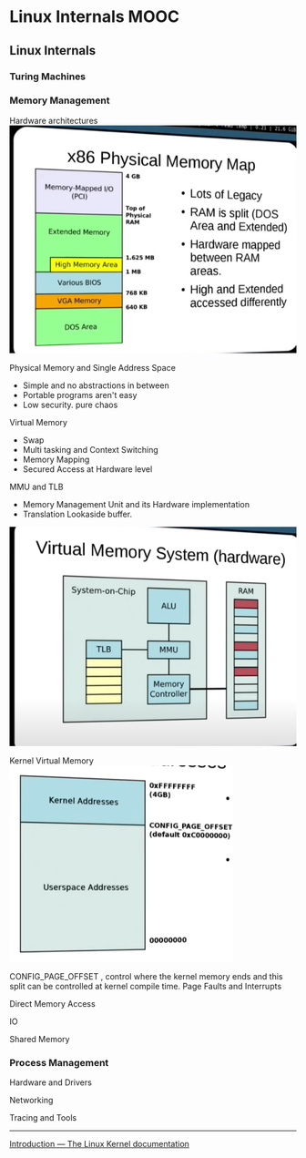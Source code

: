 # Linux Internals MOOC
## Linux Internals


### Turing Machines
### Memory Management

Hardware architectures
![|375](Assets/media/Linux%20Internals%20MOOC/LinuxInternals-image-2024-04-15-122457.png)


Physical Memory and Single Address Space
- Simple and no abstractions in between
- Portable programs aren't easy
- Low security. pure chaos


Virtual Memory
 - Swap
 - Multi tasking and Context Switching
 - Memory Mapping
 - Secured Access at Hardware level

MMU and TLB
- Memory Management Unit and its Hardware implementation
- Translation Lookaside buffer. 

![|375](Assets/media/Linux%20Internals%20MOOC/LinuxInternals-image-2024-04-15-122859.png)


Kernel Virtual Memory
![|267](Assets/media/Linux%20Internals%20MOOC/LinuxInternals-image-2024-04-15-123002.png)


CONFIG_PAGE_OFFSET , control where the kernel memory ends and this split can be controlled at kernel compile time. 
Page Faults and Interrupts


Direct Memory Access 

IO

Shared Memory


### Process Management


Hardware and Drivers

Networking

Tracing and Tools




----
[Introduction — The Linux Kernel documentation](https://linux-kernel-labs.github.io/refs/heads/master/lectures/intro.html)
